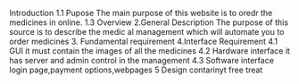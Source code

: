 Introduction
1.1 Pupose
  The main purpose of this website is to oredr the medicines in online.
  1.3 Overview
  2.General Description
  The purpose of this source is to describe the medic al management which will automate you to order medicines
  3. Fundamental requirement
  4.Interface Requirement
  4.1 GUI
  it must contain the images of all the medicines
  4.2 Hardware interface
  it has server and admin control in the management
  4.3 Software interface
  login page,payment options,webpages
  5 Design contarinyt
  free treat
  

